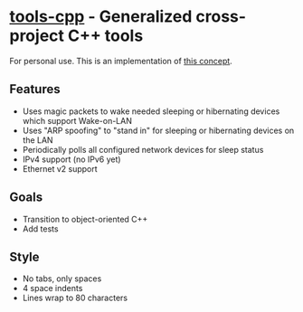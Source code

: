 **[tools-cpp](https://github.com/leighgarbs/tools-cpp)** -
  Generalized cross-project C++ tools
==========================================================

For personal use.  This is an implementation of [this concept](https://en.wikipedia.org/wiki/Bonjour_Sleep_Proxy).

## Features ##
* Uses magic packets to wake needed sleeping or hibernating devices which support Wake-on-LAN
* Uses "ARP spoofing" to "stand in" for sleeping or hibernating devices on the LAN
* Periodically polls all configured network devices for sleep status
* IPv4 support (no IPv6 yet)
* Ethernet v2 support

## Goals ##
* Transition to object-oriented C++
* Add tests

## Style ##
* No tabs, only spaces
* 4 space indents
* Lines wrap to 80 characters
